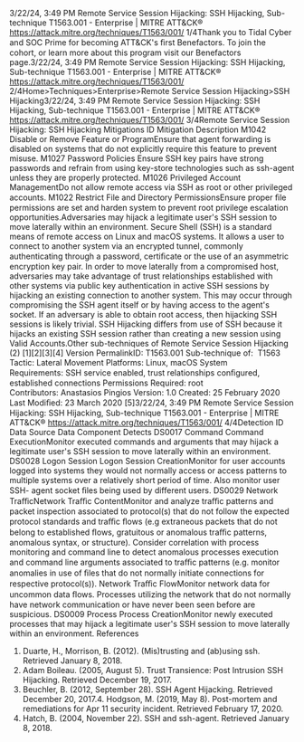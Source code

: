 3/22/24, 3:49 PM Remote Service Session Hijacking: SSH Hijacking, Sub-technique T1563.001 - Enterprise | MITRE ATT&CK®
https://attack.mitre.org/techniques/T1563/001/ 1/4Thank you to Tidal Cyber and SOC Prime for becoming ATT&CK's ﬁrst Benefactors. To join the cohort, or learn more about this program visit our
Benefactors page.3/22/24, 3:49 PM Remote Service Session Hijacking: SSH Hijacking, Sub-technique T1563.001 - Enterprise | MITRE ATT&CK®
https://attack.mitre.org/techniques/T1563/001/ 2/4Home>Techniques>Enterprise>Remote Service Session Hijacking>SSH Hijacking3/22/24, 3:49 PM Remote Service Session Hijacking: SSH Hijacking, Sub-technique T1563.001 - Enterprise | MITRE ATT&CK®
https://attack.mitre.org/techniques/T1563/001/ 3/4Remote Service Session Hijacking: SSH Hijacking
Mitigations
ID Mitigation Description
M1042 Disable or Remove Feature
or ProgramEnsure that agent forwarding is disabled on systems that do not explicitly require this feature
to prevent misuse. 
M1027 Password Policies Ensure SSH key pairs have strong passwords and refrain from using key-store technologies
such as ssh-agent unless they are properly protected.
M1026 Privileged Account
ManagementDo not allow remote access via SSH as root or other privileged accounts.
M1022 Restrict File and Directory
PermissionsEnsure proper ﬁle permissions are set and harden system to prevent root privilege escalation
opportunities.Adversaries may hijack a legitimate user's SSH session to move laterally within an environment. Secure Shell (SSH) is a standard means of
remote access on Linux and macOS systems. It allows a user to connect to another system via an encrypted tunnel, commonly
authenticating through a password, certiﬁcate or the use of an asymmetric encryption key pair.
In order to move laterally from a compromised host, adversaries may take advantage of trust relationships established with other systems
via public key authentication in active SSH sessions by hijacking an existing connection to another system. This may occur through
compromising the SSH agent itself or by having access to the agent's socket. If an adversary is able to obtain root access, then hijacking
SSH sessions is likely trivial.
SSH Hijacking differs from use of SSH because it hijacks an existing SSH session rather than creating a new session using Valid Accounts.Other sub-techniques of Remote Service Session Hijacking (2)
[1][2][3][4]
Version PermalinkID: T1563.001
Sub-technique of:  T1563
 
Tactic: Lateral Movement
 
Platforms: Linux, macOS
 
System Requirements: SSH service enabled, trust relationships conﬁgured, established connections
 
Permissions Required: root
Contributors: Anastasios Pingios
Version: 1.0
Created: 25 February 2020
Last Modiﬁed: 23 March 2020
[5]3/22/24, 3:49 PM Remote Service Session Hijacking: SSH Hijacking, Sub-technique T1563.001 - Enterprise | MITRE ATT&CK®
https://attack.mitre.org/techniques/T1563/001/ 4/4Detection
ID Data Source Data Component Detects
DS0017 Command Command
ExecutionMonitor executed commands and arguments that may hijack a legitimate user's SSH
session to move laterally within an environment.
DS0028 Logon Session Logon Session
CreationMonitor for user accounts logged into systems they would not normally access or access
patterns to multiple systems over a relatively short period of time. Also monitor user SSH-
agent socket ﬁles being used by different users.
DS0029 Network TraﬃcNetwork Traﬃc
ContentMonitor and analyze traﬃc patterns and packet inspection associated to protocol(s) that
do not follow the expected protocol standards and traﬃc ﬂows (e.g extraneous packets
that do not belong to established ﬂows, gratuitous or anomalous traﬃc patterns,
anomalous syntax, or structure). Consider correlation with process monitoring and
command line to detect anomalous processes execution and command line arguments
associated to traﬃc patterns (e.g. monitor anomalies in use of ﬁles that do not normally
initiate connections for respective protocol(s)).
Network Traﬃc
FlowMonitor network data for uncommon data ﬂows. Processes utilizing the network that do
not normally have network communication or have never been seen before are
suspicious.
DS0009 Process Process
CreationMonitor newly executed processes that may hijack a legitimate user's SSH session to
move laterally within an environment.
References
1. Duarte, H., Morrison, B. (2012). (Mis)trusting and (ab)using
ssh. Retrieved January 8, 2018.
2. Adam Boileau. (2005, August 5). Trust Transience: Post
Intrusion SSH Hijacking. Retrieved December 19, 2017.
3. Beuchler, B. (2012, September 28). SSH Agent Hijacking.
Retrieved December 20, 2017.4. Hodgson, M. (2019, May 8). Post-mortem and remediations
for Apr 11 security incident. Retrieved February 17, 2020.
5. Hatch, B. (2004, November 22). SSH and ssh-agent. Retrieved
January 8, 2018.